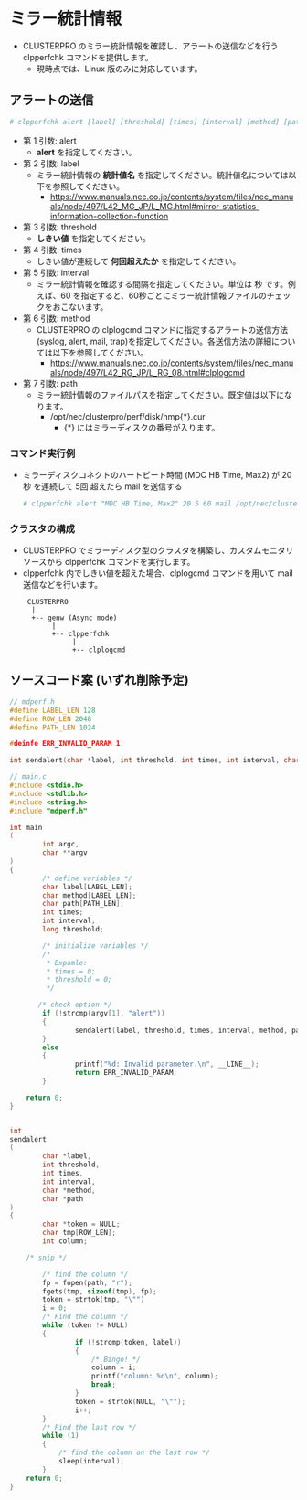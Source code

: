 # ミラー統計情報
- CLUSTERPRO のミラー統計情報を確認し、アラートの送信などを行う clpperfchk コマンドを提供します。
  - 現時点では、Linux 版のみに対応しています。

## アラートの送信
```sh
# clpperfchk alert [label] [threshold] [times] [interval] [method] [path]
```
- 第 1 引数: alert
  - **alert** を指定してください。
- 第 2 引数: label
  - ミラー統計情報の **統計値名** を指定してください。統計値名については以下を参照してください。
    - https://www.manuals.nec.co.jp/contents/system/files/nec_manuals/node/497/L42_MG_JP/L_MG.html#mirror-statistics-information-collection-function
- 第 3 引数: threshold
  - **しきい値** を指定してください。
- 第 4 引数: times
  - しきい値が連続して **何回超えたか** を指定してください。
- 第 5 引数: interval
  - ミラー統計情報を確認する間隔を指定してください。単位は 秒 です。例えば、60 を指定すると、60秒ごとにミラー統計情報ファイルのチェックをおこないます。
- 第 6 引数: method
  - CLUSTERPRO の clplogcmd コマンドに指定するアラートの送信方法 (syslog, alert, mail, trap)を指定してください。各送信方法の詳細については以下を参照してください。
    - https://www.manuals.nec.co.jp/contents/system/files/nec_manuals/node/497/L42_RG_JP/L_RG_08.html#clplogcmd
- 第 7 引数: path
  - ミラー統計情報のファイルパスを指定してください。既定値は以下になります。
    - /opt/nec/clusterpro/perf/disk/nmp{*}.cur
      - {*} にはミラーディスクの番号が入ります。

### コマンド実行例
- ミラーディスクコネクトのハートビート時間 (MDC HB Time, Max2) が 20秒 を連続して 5回 超えたら mail を送信する
  ```sh
  # clpperfchk alert "MDC HB Time, Max2" 20 5 60 mail /opt/nec/clusterpro/perf/disk/nmp1.log.cur
  ```

### クラスタの構成
- CLUSTERPRO でミラーディスク型のクラスタを構築し、カスタムモニタリソースから clpperfchk コマンドを実行します。
- clpperfchk 内でしきい値を超えた場合、clplogcmd コマンドを用いて mail 送信などを行います。
  ```
   CLUSTERPRO
    |
    +-- genw (Async mode)
         |
         +-- clpperfchk
              | 
              +-- clplogcmd
  ```

## ソースコード案 (いずれ削除予定)
```c
// mdperf.h
#define LABEL_LEN 128
#define ROW_LEN 2048
#define PATH_LEN 1024

#deinfe ERR_INVALID_PARAM 1

int sendalert(char *label, int threshold, int times, int interval, char *method, char *path);
```
```c
// main.c
#include <stdio.h>
#include <stdlib.h>
#include <string.h>
#include "mdperf.h"

int main
(
        int argc,
        char **argv
)
{
        /* define variables */
        char label[LABEL_LEN];
        char method[LABEL_LEN];
        char path[PATH_LEN];
        int times;
        int interval;
        long threshold;        

        /* initialize variables */
        /*
         * Expamle:
         * times = 0;
         * threshold = 0;
         */

　　　  /* check option */
        if (!strcmp(argv[1], "alert"))
        {
                sendalert(label, threshold, times, interval, method, path);
        }
        else
        {
                printf("%d: Invalid parameter.\n", __LINE__);
                return ERR_INVALID_PARAM;
        }

    return 0;
}


int
sendalert
(
        char *label,
        int threshold,
        int times,
        int interval,
        char *method,
        char *path
)
{
        char *token = NULL;
        char tmp[ROW_LEN];
        int column;

    /* snip */

        /* find the column */
        fp = fopen(path, "r");
        fgets(tmp, sizeof(tmp), fp);
        token = strtok(tmp, "\"")
        i = 0;
        /* Find the column */
        while (token != NULL)
        {
                if (!strcmp(token, label))
                {
                    /* Bingo! */
                    column = i;
                    printf("column: %d\n", column);
                    break;
                }
                token = strtok(NULL, "\"");
                i++;
        }
        /* Find the last row */
        while (1)
        {
            /* find the column on the last row */
            sleep(interval);
        }
    return 0;
}        
```
